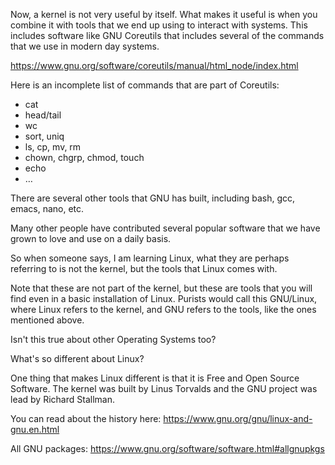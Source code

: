Now, a kernel is not very useful by itself. What makes it useful is when you combine it with tools that we end up using to interact with systems. This includes software like GNU Coreutils that includes several of the commands that we use in modern day systems.

https://www.gnu.org/software/coreutils/manual/html_node/index.html

Here is an incomplete list of commands that are part of Coreutils:

- cat
- head/tail
- wc
- sort, uniq
- ls, cp, mv, rm
- chown, chgrp, chmod, touch
- echo
- …

There are several other tools that GNU has built, including bash, gcc, emacs, nano, etc.

Many other people have contributed several popular software that we have grown to love and use on a daily basis.

So when someone says, I am learning Linux, what they are perhaps referring to is not the kernel, but the tools that Linux comes with.

Note that these are not part of the kernel, but these are tools that you will find even in a basic installation of Linux. Purists would call this GNU/Linux, where Linux refers to the kernel, and GNU refers to the tools, like the ones mentioned above.

Isn't this true about other Operating Systems too?

What's so different about Linux?

One thing that makes Linux different is that it is Free and Open Source Software. The kernel was built by Linus Torvalds and the GNU project was lead by Richard Stallman.

You can read about the history here: https://www.gnu.org/gnu/linux-and-gnu.en.html

All GNU packages: https://www.gnu.org/software/software.html#allgnupkgs